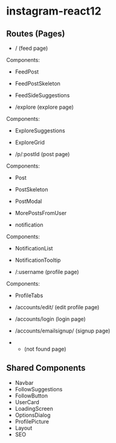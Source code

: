 # instagram-react12

## Routes (Pages)

- / (feed page)

Components:

- FeedPost
- FeedPostSkeleton
- FeedSideSuggestions

- /explore (explore page)

Components:

- ExploreSuggestions
- ExploreGrid

- /p/:postId (post page)

Components:

- Post
- PostSkeleton
- PostModal
- MorePostsFromUser

- notification

Components:

- NotificationList
- NotificationTooltip

- /:username (profile page)

Components:

- ProfileTabs

- /accounts/edit/ (edit profile page)

- /accounts/login (login page)

- /accounts/emailsignup/ (signup page)

- - (not found page)

## Shared Components

- Navbar
- FollowSuggestions
- FollowButton
- UserCard
- LoadingScreen
- OptionsDialog
- ProfilePicture
- Layout
- SEO
